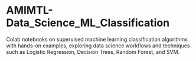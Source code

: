 # AMIMTL-Data_Science_ML_Classification
Colab notebooks on supervised machine learning classification algorithms with hands-on examples, exploring data science workflows and techniques such as Logistic Regression, Decision Trees, Random Forest, and SVM.
